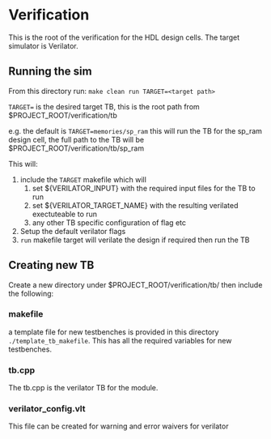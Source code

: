 # Verification
This is the root of the verification for the HDL design cells. The target simulator is Verilator. 

## Running the sim
From this directory run:
`make clean run TARGET=<target path>`

`TARGET=` is the desired target TB, this is the root path from $PROJECT_ROOT/verification/tb

e.g. the default is `TARGET=memories/sp_ram` this will run the TB for the sp_ram design cell, the full path to the TB will be $PROJECT_ROOT/verification/tb/sp_ram

This will:
1. include the `TARGET` makefile which will
    1. set ${VERILATOR_INPUT} with the required input files for the TB to run
    2. set ${VERILATOR_TARGET_NAME} with the resulting verilated exectuteable to run
    3. any other TB specific configuration of flag etc
2. Setup the default verilator flags
3. `run` makefile target will verilate the design if required then run the TB

## Creating new TB
Create a new directory under $PROJECT_ROOT/verification/tb/ then include the following:

### makefile
a template file for new testbenches is provided in this directory `./template_tb_makefile`. This has all the required variables for new testbenches. 

### tb.cpp
The tb.cpp is the verilator TB for the module.

### verilator_config.vlt
This file can be created for warning and error waivers for verilator



